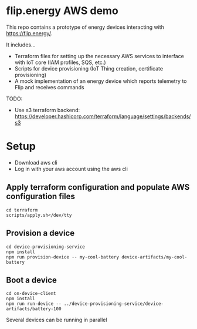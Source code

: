 # flip.energy AWS demo

This repo contains a prototype of energy devices interacting with https://flip.energy/.

It includes...
- Terraform files for setting up the necessary AWS services to interface with IoT core (IAM profiles, SQS, etc.)
- Scripts for device provisioning (IoT Thing creation, certificate provisioning)
- A mock implementation of an energy device which reports telemetry to Flip and receives commands

TODO:
- Use s3 terraform backend: https://developer.hashicorp.com/terraform/language/settings/backends/s3

# Setup

- Download aws cli
- Log in with your aws account using the aws cli

## Apply terraform configuration and populate AWS configuration files

    cd terraform
    scripts/apply.sh</dev/tty

## Provision a device

    cd device-provisioning-service
    npm install
    npm run provision-device -- my-cool-battery device-artifacts/my-cool-battery

## Boot a device

    cd on-device-client
    npm install
    npm run run-device -- ../device-provisioning-service/device-artifacts/battery-100

Several devices can be running in parallel